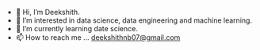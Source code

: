 - 👋 Hi, I’m Deekshith.
- 👀 I’m interested in data science, data engineering and machine learning.
- 🌱 I’m currently learning date science.
- 📫 How to reach me ... deekshithnb07@gmail.com

<!---
deekshithnb07/deekshithnb07 is a ✨ special ✨ repository because its `README.md` (this file) appears on your GitHub profile.
You can click the Preview link to take a look at your changes.
--->
